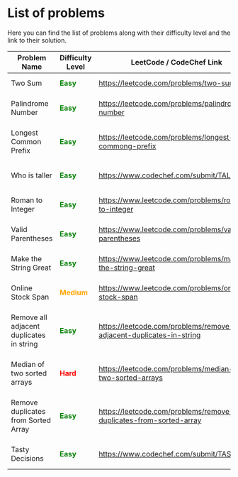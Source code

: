 # List of problems

Here you can find the list of problems along with their difficulty level and the link to their solution.

| Problem Name                             | Difficulty Level                                             | LeetCode / CodeChef Link                                               | Solution                                                                                                                                                        |
|------------------------------------------|--------------------------------------------------------------|------------------------------------------------------------------------|-----------------------------------------------------------------------------------------------------------------------------------------------------------------|
| Two Sum                                  | <span style="color: green; font-weight: bold">Easy</span>    | https://leetcode.com/problems/two-sum                                  | [Two Sums Solution](https://github.com/pythonhubdev/lets_solve_problems/blob/main/Python/two_sum_lc.py)                                                         |
| Palindrome Number                        | <span style="color: green; font-weight: bold">Easy</span>    | https://leetcode.com/problems/palindrome-number                        | [Palindrome Number Solution](https://github.com/pythonhubdev/lets_solve_problems/blob/main/Python/palindrome_number_lc.py)                                      |
| Longest Common Prefix                    | <span style="color: green; font-weight: bold">Easy</span>    | https://leetcode.com/problems/longest-commong-prefix                   | [Longest Common Prefix Solution](https://github.com/pythonhubdev/lets_solve_problems/blob/main/Python/longest_common_prefix_lc.py)                              |
| Who is taller                            | <span style="color: green; font-weight: bold">Easy</span>    | https://www.codechef.com/submit/TALLER                                 | [Who is Taller! Solution](https://github.com/pythonhubdev/lets_solve_problems/blob/main/Python/who_is_taller_cf.py)                                             |
| Roman to Integer                         | <span style="color: green; font-weight: bold">Easy</span>    | https://www.leetcode.com/problems/roman-to-integer                     | [Roman to Integer! Solution](https://github.com/pythonhubdev/lets_solve_problems/blob/main/Python/roman_to_integer_lc.py)                                       |
| Valid Parentheses                        | <span style="color: green; font-weight: bold">Easy</span>    | https://www.leetcode.com/problems/valid-parentheses                    | [Valid Parentheses! Solution](https://github.com/pythonhubdev/lets_solve_problems/blob/main/Python/valid_parentheses_lc.py)                                     |
| Make the String Great                    | <span style="color: green; font-weight: bold">Easy</span>    | https://www.leetcode.com/problems/make-the-string-great                | [Make the String Great! Solution](https://github.com/pythonhubdev/lets_solve_problems/blob/main/Python/make_the_string_great_lc.py)                             |
| Online Stock Span                        | <span style="color: orange; font-weight: bold">Medium</span> | https://www.leetcode.com/problems/online-stock-span                    | [Online Stock Span! Solution](https://github.com/pythonhubdev/lets_solve_problems/blob/main/Python/stock_spanner_lc.py)                                         |
| Remove all adjacent duplicates in string | <span style="color: green; font-weight: bold">Easy</span>    | https://leetcode.com/problems/remove-all-adjacent-duplicates-in-string | [Remove all adjacent duplicates in string! Solution](https://github.com/pythonhubdev/lets_solve_problems/blob/main/Python/remove_adjacent_duplicates_lc.py)     |
| Median of two sorted arrays              | <span style="color: red; font-weight: bold">Hard</span>      | https://leetcode.com/problems/median-of-two-sorted-arrays              | [Median of two sorted arrays! Solution](https://github.com/pythonhubdev/lets_solve_problems/blob/main/Python/median_of_two_sorted_arrays_lc.py)                 |
| Remove duplicates from Sorted Array      | <span style="color: green; font-weight: bold">Easy</span>    | https://leetcode.com/problems/remove-duplicates-from-sorted-array      | [Remove Duplicates from Sorted Array! Solution](https://github.com/pythonhubdev/lets_solve_problems/blob/main/Python/remove_duplicates_from_sorted_array_lc.py) |
| Tasty Decisions                          | <span style="color: green; font-weight: bold">Easy</span>    | https://www.codechef.com/submit/TASTEDEC                               | [Tasty Decisions! Solution](https://github.com/pythonhubdev/lets_solve_problems/blob/main/Python/tasty_decisions_cf.py)                                         |
